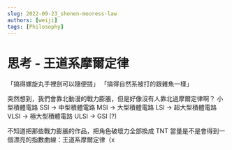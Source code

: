 ```yaml
---
slug: 2022-09-23_shonen-mooress-law
authors: [weiji]
tags: [Philosophy]
---
```


# 思考 - 王道系摩爾定律

「搞得螺旋丸手裡劍可以隨便搓」
「搞得自然系被打的跟雜魚一樣」

突然想到，我們會靠北動漫的戰力膨脹，但是好像沒有人靠北過摩爾定律啊？
小型積體電路 SSI →
中型積體電路 MSI →
大型積體電路 LSI →
超大型積體電路 VLSI →
極大型積體電路 ULSI →
GSI (?)

不知道把那些戰力膨脹的作品，把角色破壞力全部換成 TNT 當量是不是會得到一個漂亮的指數曲線：王道系摩爾定律（x
